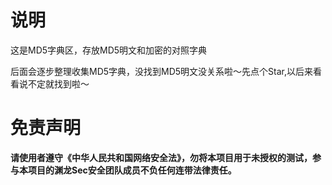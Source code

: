 # 说明
这是MD5字典区，存放MD5明文和加密的对照字典</p>
后面会逐步整理收集MD5字典，没找到MD5明文没关系啦～先点个Star,以后来看看说不定就找到啦～</p>

# 免责声明
<b>请使用者遵守《中华人民共和国网络安全法》，勿将本项目用于未授权的测试，参与本项目的渊龙Sec安全团队成员不负任何连带法律责任。</b></p>
